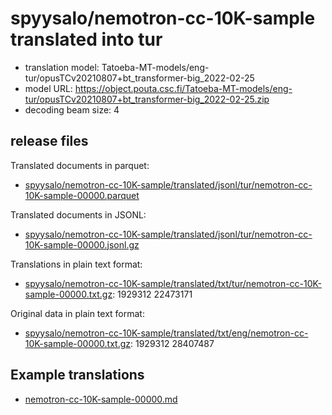 # spyysalo/nemotron-cc-10K-sample translated into tur

* translation model: Tatoeba-MT-models/eng-tur/opusTCv20210807+bt_transformer-big_2022-02-25
* model URL: https://object.pouta.csc.fi/Tatoeba-MT-models/eng-tur/opusTCv20210807+bt_transformer-big_2022-02-25.zip
* decoding beam size: 4

## release files

Translated documents in parquet:
* [spyysalo/nemotron-cc-10K-sample/translated/jsonl/tur/nemotron-cc-10K-sample-00000.parquet](https://object.pouta.csc.fi/OELLM-synthetic/spyysalo/nemotron-cc-10K-sample/translated/jsonl/tur/nemotron-cc-10K-sample-00000.parquet)

Translated documents in JSONL:
* [spyysalo/nemotron-cc-10K-sample/translated/jsonl/tur/nemotron-cc-10K-sample-00000.jsonl.gz](https://object.pouta.csc.fi/OELLM-synthetic/spyysalo/nemotron-cc-10K-sample/translated/jsonl/tur/nemotron-cc-10K-sample-00000.jsonl.gz)

Translations in plain text format:
* [spyysalo/nemotron-cc-10K-sample/translated/txt/tur/nemotron-cc-10K-sample-00000.txt.gz](https://object.pouta.csc.fi/OELLM-synthetic/spyysalo/nemotron-cc-10K-sample/translated/txt/tur/nemotron-cc-10K-sample-00000.txt.gz): 1929312 22473171

Original data in plain text format:
* [spyysalo/nemotron-cc-10K-sample/translated/txt/eng/nemotron-cc-10K-sample-00000.txt.gz](https://object.pouta.csc.fi/OELLM-synthetic/spyysalo/nemotron-cc-10K-sample/translated/txt/eng/nemotron-cc-10K-sample-00000.txt.gz): 1929312 28407487


## Example translations

* [nemotron-cc-10K-sample-00000.md](nemotron-cc-10K-sample-00000.md)
